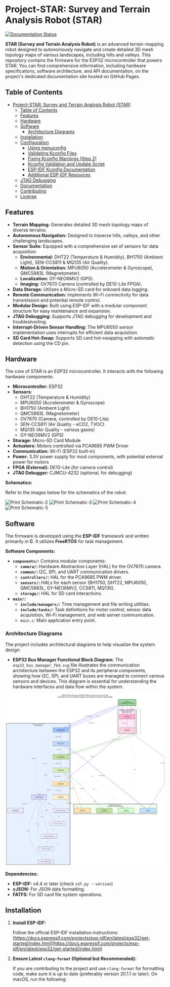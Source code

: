 # Project-STAR: Survey and Terrain Analysis Robot (STAR)

[![Documentation Status](https://img.shields.io/badge/docs-latest-brightgreen.svg)](https://topographic-robot.github.io/Topographic-Robot-Documentation/html/index.html)

**STAR (Survey and Terrain Analysis Robot)** is an advanced terrain-mapping robot designed to autonomously navigate and create detailed 3D mesh topology maps of various landscapes, including hills and valleys. This repository contains the firmware for the ESP32 microcontroller that powers STAR. You can find comprehensive information, including hardware specifications, software architecture, and API documentation, on the project's dedicated documentation site hosted on GitHub Pages.

## Table of Contents

- [Project-STAR: Survey and Terrain Analysis Robot (STAR)](#project-star-survey-and-terrain-analysis-robot-star)
  - [Table of Contents](#table-of-contents)
  - [Features](#features)
  - [Hardware](#hardware)
  - [Software](#software)
    - [Architecture Diagrams](#architecture-diagrams)
  - [Installation](#installation)
  - [Configuration](#configuration)
    - [Using menuconfig](#using-menuconfig)
    - [Validating Kconfig Files](#validating-kconfig-files)
    - [Fixing Kconfig Warnings (Step 2)](#fixing-kconfig-warnings-step-2)
    - [Kconfig Validation and Update Script](#kconfig-validation-and-update-script)
    - [ESP-IDF Kconfig Documentation](#esp-idf-kconfig-documentation)
    - [Additional ESP-IDF Resources](#additional-esp-idf-resources)
  - [JTAG Debugging](#jtag-debugging)
  - [Documentation](#documentation)
  - [Contributing](#contributing)
  - [License](#license)

## Features

- **Terrain Mapping:** Generates detailed 3D mesh topology maps of diverse terrains.
- **Autonomous Navigation:** Designed to traverse hills, valleys, and other challenging landscapes.
- **Sensor Suite:** Equipped with a comprehensive set of sensors for data acquisition:
  - **Environmental:** DHT22 (Temperature & Humidity), BH1750 (Ambient Light), SEN-CCS811 & MQ135 (Air Quality).
  - **Motion & Orientation:** MPU6050 (Accelerometer & Gyroscope), QMC5883L (Magnetometer).
  - **Localization:** GY-NEO6MV2 (GPS).
  - **Imaging:** OV7670 Camera (controlled by DE10-Lite FPGA).
- **Data Storage:** Utilizes a Micro-SD card for onboard data logging.
- **Remote Communication:** Implements Wi-Fi connectivity for data transmission and potential remote control.
- **Modular Design:** Built using ESP-IDF with a modular component structure for easy maintenance and expansion.
- **JTAG Debugging:** Supports JTAG debugging for development and troubleshooting.
- **Interrupt-Driven Sensor Handling:** The MPU6050 sensor implementation uses interrupts for efficient data acquisition.
- **SD Card Hot-Swap:** Supports SD card hot-swapping with automatic detection using the CD pin.

## Hardware

The core of STAR is an ESP32 microcontroller. It interacts with the following hardware components:

- **Microcontroller:** ESP32
- **Sensors:**
  - DHT22 (Temperature & Humidity)
  - MPU6050 (Accelerometer & Gyroscope)
  - BH1750 (Ambient Light)
  - QMC5883L (Magnetometer)
  - OV7670 (Camera, controlled by DE10-Lite)
  - SEN-CCS811 (Air Quality - eCO2, TVOC)
  - MQ135 (Air Quality - various gases)
  - GY-NEO6MV2 (GPS)
- **Storage:** Micro-SD Card Module
- **Actuators:** Motors controlled via PCA9685 PWM Driver
- **Communication:** Wi-Fi (ESP32 built-in)
- **Power:** 3.3V power supply for most components, with potential external power for motors
- **FPGA (External):** DE10-Lite (for camera control)
- **JTAG Debugger:** CJMCU-4232 (optional, for debugging)

**Schematics:**

Refer to the images below for the schematics of the robot:

![Print Schematic-2](https://github.com/user-attachments/assets/91e3658f-626d-4d3d-8d84-060d94f8161d)
![Print Schematic-3](https://github.com/user-attachments/assets/b480c20d-7b98-4bb1-b207-027b9d4634cc)
![Print Schematic-4](https://github.com/user-attachments/assets/fd70dec2-0874-4dc0-99f8-d9a695c5698a)
![Print Schematic-5](https://github.com/user-attachments/assets/cfb79a64-f3b6-4450-9d41-8d787df71902)

## Software

The firmware is developed using the **ESP-IDF** framework and written primarily in **C**. It utilizes **FreeRTOS** for task management.

**Software Components:**

- **`components/`:** Contains modular components:
  - **`camera/`:** Hardware Abstraction Layer (HAL) for the OV7670 camera.
  - **`common/`:** I2C, SPI, and UART communication drivers.
  - **`controllers/`:** HAL for the PCA9685 PWM driver.
  - **`sensors/`:** HALs for each sensor (BH1750, DHT22, MPU6050, QMC5883L, GY-NEO6MV2, CCS811, MQ135).
  - **`storage/`:** HAL for SD card interactions.
- **`main/`:**
  - **`include/managers/`:** Time management and file writing utilities.
  - **`include/tasks/`:** Task definitions for motor control, sensor data acquisition, Wi-Fi management, and web server communication.
  - `main.c`: Main application entry point.

### Architecture Diagrams

The project includes architectural diagrams to help visualize the system design:

- **ESP32 Bus Manager Functional Block Diagram:** The `esp32_bus_manager_fbd.svg` file illustrates the communication architecture between the ESP32 and its peripheral components, showing how I2C, SPI, and UART buses are managed to connect various sensors and devices. This diagram is essential for understanding the hardware interfaces and data flow within the system.

![ESP32 Bus Manager Block Diagram](./docs/diagrams/esp32_bus_manager_fbd.svg)

**Dependencies:**

- **ESP-IDF:** v4.4 or later (check `idf.py --version`)
- **cJSON:** For JSON data formatting.
- **FATFS:** For SD card file system operations.

## Installation

1. **Install ESP-IDF:**

   Follow the official ESP-IDF installation instructions:
   [https://docs.espressif.com/projects/esp-idf/en/latest/esp32/get-started/index.html](https://docs.espressif.com/projects/esp-idf/en/latest/esp32/get-started/index.html)

2. **Ensure Latest `clang-format` (Optional but Recommended):**

   If you are contributing to the project and use `clang-format` for formatting code, make sure it is up to date (preferably version 20.1.1 or later).
   On macOS, run the following:
